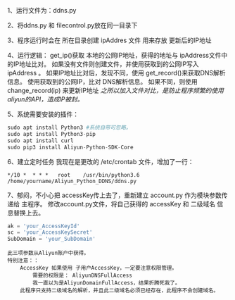 
1、运行文件为：ddns.py

2、将ddns.py 和 filecontrol.py放在同一目录下

3、程序运行时会在 所在目录创建 ipAddres 文件 用来存放 更新后的IP地址

4、运行逻辑：
    get_ip()获取 本地的公网IP地址，获得的地址与 ipAddress文件中的IP地址比对。
    如果没有文件则创建文件，并使用获取到的公网IP写入 ipAddress 。
    如果IP地址比对后，发现不同，使用 get_record()来获取DNS解析信息。
    使用获取到的公网IP，比对 DNS解析信息。
    如果不同，则使用change_record(ip) 来更新IP地址
    *之所以加入文件对比，是防止程序频繁的使用aliyun的API，造成IP被封。*

5、系统需要安装的插件：
    

```python
sudo apt install Python3 #系统自带可忽略。
sudo apt install Python3-pip
sudo apt install curl
sudo pip3 install Aliyun-Python-SDK-Core
```

6、建立定时任务
    我现在是更改的 /etc/crontab 文件，增加了一行：    

```shell
*/10 *  * * *   root    /usr/bin/python3.6 /home/yourname/Aliyun_Python_DDNS/ddns.py
```

7、郁闷，不小心把 accessKey传上去了，重新建立 account.py 作为模块参数传递给 主程序。
    修改account.py文件，将自己获得的 accessKey 和 二级域名 信息替换上去。    

```python
ak = 'your_AccessKeyId'
sc = 'your_AccessKeySecret'
SubDomain = 'your_SubDomain'
```

    此三项参数从Aliyun账户中获得。
    特别注意：：
        AccessKey 如果使用 子用户AccessKey，一定要注意权限管理。
            需要的权限是： AliyunDNSFullAccess
            我一直以为是AliyunDomainFullAccess，结果折腾死我了。
        此程序只支持二级域名的解析，并且此二级域名必须已经存在，此程序不会创建域名。
